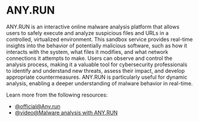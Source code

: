 # ANY.RUN

ANY.RUN is an interactive online malware analysis platform that allows users to safely execute and analyze suspicious files and URLs in a controlled, virtualized environment. This sandbox service provides real-time insights into the behavior of potentially malicious software, such as how it interacts with the system, what files it modifies, and what network connections it attempts to make. Users can observe and control the analysis process, making it a valuable tool for cybersecurity professionals to identify and understand new threats, assess their impact, and develop appropriate countermeasures. ANY.RUN is particularly useful for dynamic analysis, enabling a deeper understanding of malware behavior in real-time.

Learn more from the following resources:

- [@official@Any.run](https://any.run/)
- [@video@Malware analysis with ANY.RUN](https://www.youtube.com/watch?v=QH_u7DHKzzI)
